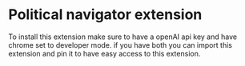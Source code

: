 # Political navigator extension

To install this extension make sure to have a openAI api key and have chrome set to developer mode. if you have both you can import this extension and pin it to have easy access to this extension.